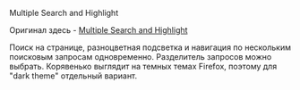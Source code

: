 Multiple Search and Highlight

Оригинал здесь - [Multiple Search and Highlight](https://addons.mozilla.org/ru/firefox/addon/multiple-highlight/)

Поиск на странице, разноцветная подсветка и навигация по нескольким поисковым запросам одновременно. Разделитель запросов можно выбрать.
Корявенько выглядит на темных темах Firefox, поэтому для "dark theme" отдельный вариант.
